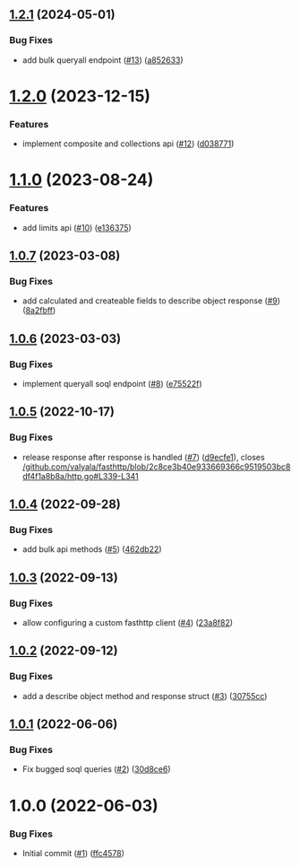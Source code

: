 ## [1.2.1](https://github.com/catalystsquad/salesforce-utils/compare/v1.2.0...v1.2.1) (2024-05-01)


### Bug Fixes

* add bulk queryall endpoint ([#13](https://github.com/catalystsquad/salesforce-utils/issues/13)) ([a852633](https://github.com/catalystsquad/salesforce-utils/commit/a8526339098d0ad9cba5e397885a5089f0ea56e9))

# [1.2.0](https://github.com/catalystsquad/salesforce-utils/compare/v1.1.0...v1.2.0) (2023-12-15)


### Features

* implement composite and collections api ([#12](https://github.com/catalystsquad/salesforce-utils/issues/12)) ([d038771](https://github.com/catalystsquad/salesforce-utils/commit/d038771a16e82621abf3045da80cef3b456e5c80))

# [1.1.0](https://github.com/catalystsquad/salesforce-utils/compare/v1.0.7...v1.1.0) (2023-08-24)


### Features

* add limits api ([#10](https://github.com/catalystsquad/salesforce-utils/issues/10)) ([e136375](https://github.com/catalystsquad/salesforce-utils/commit/e136375ead885108e8efefcbf2146fcc42da2efb))

## [1.0.7](https://github.com/catalystsquad/salesforce-utils/compare/v1.0.6...v1.0.7) (2023-03-08)


### Bug Fixes

* add calculated and createable fields to describe object response ([#9](https://github.com/catalystsquad/salesforce-utils/issues/9)) ([8a2fbff](https://github.com/catalystsquad/salesforce-utils/commit/8a2fbff572603171061ce1ce45af04a57d2be577))

## [1.0.6](https://github.com/catalystsquad/salesforce-utils/compare/v1.0.5...v1.0.6) (2023-03-03)


### Bug Fixes

* implement queryall soql endpoint ([#8](https://github.com/catalystsquad/salesforce-utils/issues/8)) ([e75522f](https://github.com/catalystsquad/salesforce-utils/commit/e75522fecb3f6e0464a3865794c7ec4e459b81c5))

## [1.0.5](https://github.com/catalystsquad/salesforce-utils/compare/v1.0.4...v1.0.5) (2022-10-17)


### Bug Fixes

* release response after response is handled ([#7](https://github.com/catalystsquad/salesforce-utils/issues/7)) ([d9ecfe1](https://github.com/catalystsquad/salesforce-utils/commit/d9ecfe18362699fc28e0cbb46ab6f87d5d180841)), closes [/github.com/valyala/fasthttp/blob/2c8ce3b40e933669366c9519503bc8df4f1a8b8a/http.go#L339-L341](https://github.com//github.com/valyala/fasthttp/blob/2c8ce3b40e933669366c9519503bc8df4f1a8b8a/http.go/issues/L339-L341)

## [1.0.4](https://github.com/catalystsquad/salesforce-utils/compare/v1.0.3...v1.0.4) (2022-09-28)


### Bug Fixes

* add bulk api methods ([#5](https://github.com/catalystsquad/salesforce-utils/issues/5)) ([462db22](https://github.com/catalystsquad/salesforce-utils/commit/462db22d95d91b05837f100e594fcd3bfb41f84e))

## [1.0.3](https://github.com/catalystsquad/salesforce-utils/compare/v1.0.2...v1.0.3) (2022-09-13)


### Bug Fixes

* allow configuring a custom fasthttp client ([#4](https://github.com/catalystsquad/salesforce-utils/issues/4)) ([23a8f82](https://github.com/catalystsquad/salesforce-utils/commit/23a8f826f43b3af714453d3c037bc6d46dda26f7))

## [1.0.2](https://github.com/catalystsquad/salesforce-utils/compare/v1.0.1...v1.0.2) (2022-09-12)


### Bug Fixes

* add a describe object method and response struct ([#3](https://github.com/catalystsquad/salesforce-utils/issues/3)) ([30755cc](https://github.com/catalystsquad/salesforce-utils/commit/30755cc6c10ff655a2920e3e13cac23982551d0d))

## [1.0.1](https://github.com/catalystsquad/salesforce-utils/compare/v1.0.0...v1.0.1) (2022-06-06)


### Bug Fixes

* Fix bugged soql queries ([#2](https://github.com/catalystsquad/salesforce-utils/issues/2)) ([30d8ce6](https://github.com/catalystsquad/salesforce-utils/commit/30d8ce608ce4a4253806f6956d44197c3dc34c63))

# 1.0.0 (2022-06-03)


### Bug Fixes

* Initial commit ([#1](https://github.com/catalystsquad/salesforce-utils/issues/1)) ([ffc4578](https://github.com/catalystsquad/salesforce-utils/commit/ffc45786111974a8532cd2659d775f3143b3a0cb))

